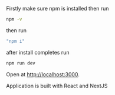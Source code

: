 Firstly make sure npm is installed then run
```bash
npm -v
```
then run 

```bash
"npm i"
```

after install completes run 
```bash
npm run dev
```

Open at [http://localhost:3000](http://localhost:3000).

Application is built with React and NextJS
